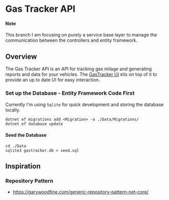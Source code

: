 # Gas Tracker API

#### Note
This branch I am focusing on purely a service base layer to manage the communication between the controllers and entity framework.

## Overview

The Gas Tracker API is an API for tracking gas milage and generating reports and data for your vehicles. The [GasTracker UI](https://github.com/grahamcrackers/gas-tracker-ui) sits on top of it to provide an up to date UI for easy interaction.

### Set up the Database - Entity Framework Code First

Currently I'm using `Sqlite` for quick development and storing the database locally.

```
dotnet ef migrations add <Migration> -o ./Data/Migrations/
dotnet ef database update
```

#### Seed the Database
```
cd ./Data
sqlite3 gastracker.db < seed.sql
```

## Inspiration
### Repository Pattern
* https://garywoodfine.com/generic-repository-pattern-net-core/